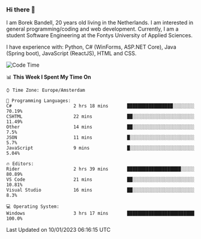 ### Hi there 👋

I am Borek Bandell, 20 years old living in the Netherlands. I am interested in general programming/coding and web development. Currently, I am a student Software Engineering at the Fontys University of Applied Sciences.

I have experience with: Python, C# (WinForms, ASP.NET Core), Java (Spring boot), JavaScript (ReactJS), HTML and CSS.

<!--START_SECTION:waka-->
![Code Time](http://img.shields.io/badge/Code%20Time-330%20hrs%2053%20mins-blue)

📊 **This Week I Spent My Time On** 

```text
⌚︎ Time Zone: Europe/Amsterdam

💬 Programming Languages: 
C#                       2 hrs 18 mins       █████████████████░░░░░░░░   70.19% 
CSHTML                   22 mins             ██░░░░░░░░░░░░░░░░░░░░░░░   11.49% 
Other                    14 mins             ██░░░░░░░░░░░░░░░░░░░░░░░   7.5% 
JSON                     11 mins             █░░░░░░░░░░░░░░░░░░░░░░░░   5.7% 
JavaScript               9 mins              █░░░░░░░░░░░░░░░░░░░░░░░░   5.04%

🔥 Editors: 
Rider                    2 hrs 39 mins       ████████████████████░░░░░   80.89% 
VS Code                  21 mins             ██░░░░░░░░░░░░░░░░░░░░░░░   10.81% 
Visual Studio            16 mins             ██░░░░░░░░░░░░░░░░░░░░░░░   8.3%

💻 Operating System: 
Windows                  3 hrs 17 mins       █████████████████████████   100.0%

```


 Last Updated on 10/01/2023 06:16:15 UTC
<!--END_SECTION:waka-->

<!--**tcBorek2002/tcBorek2002** is a ✨ _special_ ✨ repository because its `README.md` (this file) appears on your GitHub profile.

Here are some ideas to get you started:

- 🔭 I’m currently working on ...
- 🌱 I’m currently learning ...
- 👯 I’m looking to collaborate on ...
- 🤔 I’m looking for help with ...
- 💬 Ask me about ...
- 📫 How to reach me: ...
- 😄 Pronouns: ...
- ⚡ Fun fact: ...
-->
